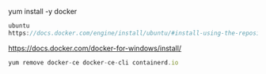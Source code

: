 yum install -y docker

```javascript
ubuntu
https://docs.docker.com/engine/install/ubuntu/#install-using-the-repository
```

https://docs.docker.com/docker-for-windows/install/







```javascript
yum remove docker-ce docker-ce-cli containerd.io
```

